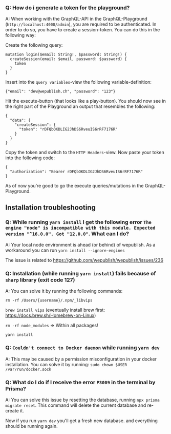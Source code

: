 ### Q: How do i generate a token for the playground?

A: When working with the GraphQL-API in the GraphQL-Playground (`http://localhost:4000/admin`), you are required to be authenticated. In order to do so, you have to create a session-token. You can do this in the following way:

Create the following query:

```
mutation login($email: String!, $password: String!) {
  createSession(email: $email, password: $password) {
    token
  }
}
```

Insert into the `query variables`-view the following variable-definition:

```
{"email": "dev@wepublish.ch", "password": "123"}
```

Hit the execute-button (that looks like a play-button). You should now see in the right part of the Playground an output that resembles the following:

```
{
  "data": {
    "createSession": {
      "token": "rDFQbOKDLIG2JhDS6RveuIS6rRF7176R"
    }
  }
}
```

Copy the token and switch to the `HTTP Headers`-view. Now paste your token into the following code:

```
{
  "authorization": "Bearer rDFQbOKDLIG2JhDS6RveuIS6rRF7176R"
}
```

As of now you’re good to go the execute queries/mutations in the GraphQL-Playground.

## Installation troubleshooting

### Q: While running `yarn install` I get the following error `The engine "node" is incompatible with this module. Expected version "^16.0.0". Got "12.0.0"`. What can I do?

A: Your local node environment is ahead (or behind) of wepublish.
As a workaround you can run `yarn install --ignore-engines`

The issue is related to https://github.com/wepublish/wepublish/issues/236

### Q: Installation (while running `yarn install`) fails because of `sharp` library (exit code 127)

A: You can solve it by running the following commands:

`rm -rf /Users/{username}/.npm/_libvips`

`brew install vips` (eventually install brew first: https://docs.brew.sh/Homebrew-on-Linux)

`rm -rf node_modules` => Within all packages!

`yarn install`

### Q: `Couldn't connect to Docker daemon` while running `yarn dev`

A: This may be caused by a permission misconfiguration in your docker installation.
You can solve it by running: `sudo chown $USER /var/run/docker.sock`

### Q: What do I do if I receive the error `P3009` in the terminal by Prisma?

A: You can solve this issue by resetting the database, running `npx prisma migrate reset`. This command will delete the current database and re-create it.

Now if you run `yarn dev` you'll get a fresh new database. and everything should be running again.
